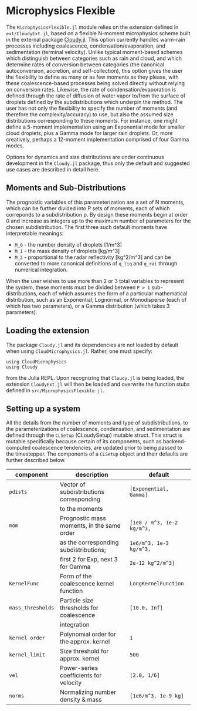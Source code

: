 # Microphysics Flexible

The `MicrophysicsFlexible.jl` module relies on the extension defined in `ext/CloudyExt.jl`, based on a flexible N-moment microphysics scheme built in the external package [Cloudy.jl](https://github.com/CliMA/Cloudy.jl). This option currently handles warm-rain processes including coalescence, condensation/evaporation, and sedimentation (terminal velocity). Unlike typical moment-based schemes which distinguish between categories such as rain and cloud, and which determine rates of conversion between categories (the canonical autoconversion, accretion, and self-collection), this option gives the user the flexibility to define as many or as few moments as they please, with these coalescence-based processes being solved directly without relying on conversion rates. Likewise, the rate of condensation/evaporation is defined through the rate of diffusion of water vapor to/from the surface of droplets defined by the subdistributions which underpin the method. The user has not only the flexibility to specify the number of moments (and therefore the complexity/accuracy) to use, but also the assumed size distributions corresponding to these moments. For instance, one might define a 5-moment implementation using an Exponential mode for smaller cloud droplets, plus a Gamma mode for larger rain droplets. Or, more creatively, perhaps a 12-moment implementation comprised of four Gamma modes.

Options for dynamics and size distributions are under continuous development in the `Cloudy.jl` package, thus only the default and suggested use cases are described in detail here.

## Moments and Sub-Distributions

The prognostic variables of this parameterization are a set of N moments, which can be further divided into P sets of moments, each of which correponds to a subdistribution p. By design these moments begin at order 0 and increase as integers up to the maximum number of parameters for the chosen subdistribution. The first three such default moments have interpretable meanings:
  - ``M_0`` - the number density of droplets [1/m^3]
  - ``M_1`` - the mass density of droplets [kg/m^3]
  - ``M_2`` - proportional to the radar reflectivity [kg^2/m^3]
and can be converted to more canonical definitions of `q_liq` and `q_rai` through numerical integration.

When the user wishes to use more than 2 or 3 total variables to represent the system, these moments must be divided between ``P > 1`` sub-distributions, each of which assumes the form of a particular mathematical distribution, such as an Exponential, Lognormal, or Monodisperse (each of which has two parameters), or a Gamma distribution (which takes 3 parameters). 

## Loading the extension
The package `Cloudy.jl` and its dependencies are not loaded by default when using `CloudMicrophysics.jl`. Rather, one must specify:
```
using CloudMicrophysics
using Cloudy
```
from the Julia REPL. Upon recognizing that `Cloudy.jl` is being loaded, the extension `CloudyExt.jl` will then be loaded and overwrite the function stubs defined in `src/MicrophysicsFlexible.jl`.

## Setting up a system
All the details from the number of moments and type of subdistributions, to the parameterizations of coalescence, condensation, and sedimentation are defined through the `CLSetup` (CLoudySetup) mutable struct. This struct is mutable specifically because certain of its components, such as backend-computed coalescence tendencies, are updated prior to being passed to the timestepper. The components of a `CLSetup` object and their defaults are further described below.

|   component         |   description                              |   default                  |
|---------------------|--------------------------------------------|----------------------------|
| ``pdists``          | Vector of subdistributions corresponding   | ``[Exponential, Gamma]``   |
|                     | to the moments                             |                            |
| ``mom``             | Prognostic mass moments, in the same order |``[1e8 / m^3, 1e-2 kg/m^3,``|
|                     | as the corresponding subdistributions;     |``1e6/m^3, 1e-3 kg/m^3,``   |
|                     | first 2 for Exp, next 3 for Gamma          |``2e-12 kg^2/m^3]``         |
| ``KernelFunc``      | Form of the coalescence kernel function    | ``LongKernelFunction``     |
| ``mass_thresholds`` | Particle size thresholds for coalescence   | ``[10.0, Inf]``            |
|                     | integration                                |                            |
| ``kernel order``    | Polynomial order for the approx. kernel    | ``1``                      |
| ``kernel_limit``    | Size threshold for approx. kernel          | ``500``                    |
| ``vel``             | Power-series coefficients for velocity     | ``[2.0, 1/6]``             |
| ``norms``           | Normalizing number density & mass          | ``[1e6/m^3, 1e-9 kg]``     |